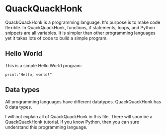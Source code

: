 # QuackQuackHonk
QuackQuackHonk is a programming language. It's purpose is to make code flexible. In QuackQuackHonk, functions, if statements, loops, and Python snippets are all variables. It is simpler than other programming languages yet it takes lots of code to build a simple program.
## Hello World
This is a simple Hello World program:
```
print:"Hello, world!"
```
## Data types
All programming languages have different datatypes. 
QuackQuackHonk has 8 data types.

I will not explain all of QuackQuackHonk in this file. There will soon be a QuackQuackHonk tutorial. If you know Python, then you can sure understand this programming language.
